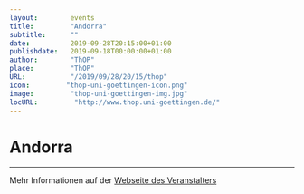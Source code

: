 ```yaml
---
layout:        events
title:         "Andorra"
subtitle:      ""
date:          2019-09-28T20:15:00+01:00
publishdate:   2019-09-18T00:00:00+01:00
author:        "ThOP"
place:         "ThOP"
URL:           "/2019/09/28/20/15/thop"
icon:         "thop-uni-goettingen-icon.png"
image:         "thop-uni-goettingen-img.jpg"
locURL:         "http://www.thop.uni-goettingen.de/"
---
```


Andorra
===========


-----------



Mehr Informationen auf der [Webseite des Veranstalters](http://www.thop.uni-goettingen.de/)
